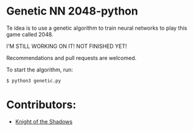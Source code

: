 Genetic NN 2048-python
===========

Te idea is to use a genetic algorithm to train neural networks to play this game called 2048. 

I'M STILL WORKING ON IT!
NOT FINISHED YET!

Recommendations and pull requests are welcomed.

To start the algorithm, run:
    
    $ python3 genetic.py


Contributors:
==

- [Knight of the Shadows](http://github.com/knightoftheshadows)
